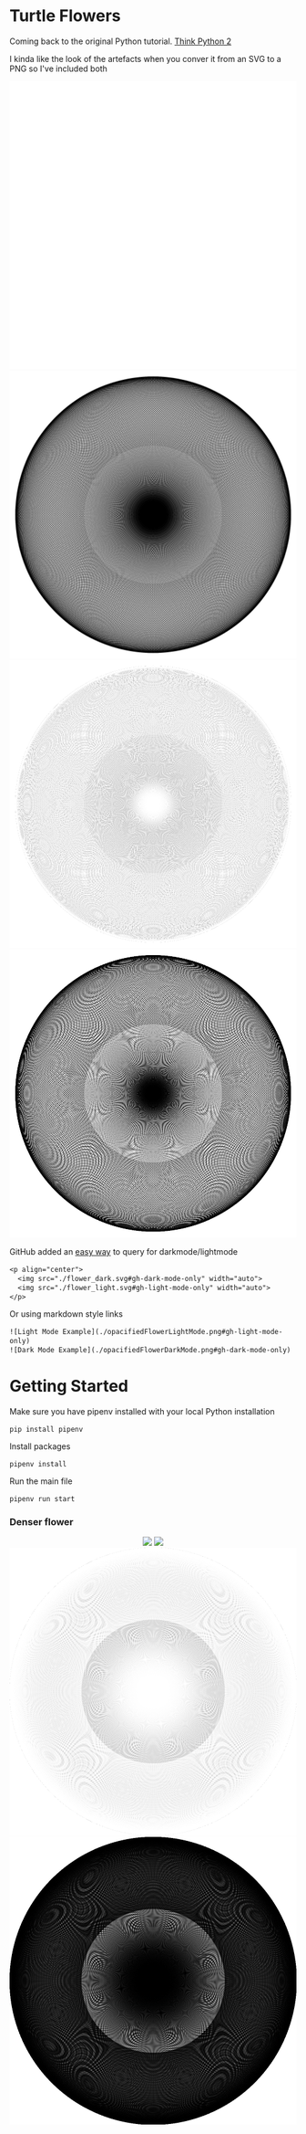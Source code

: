 # Turtle Flowers

Coming back to the original Python tutorial. [Think Python 2](https://greenteapress.com/thinkpython2/thinkpython2.pdf)

I kinda like the look of the artefacts when you conver it from an SVG to a PNG so I've included both

<p align="center">
  <img src="./flowerDarkMode.svg#gh-dark-mode-only" width="auto">
  <img src="./flowerLightMode.svg#gh-light-mode-only" width="auto">
  <img src="./opacifiedFlowerDarkMode.png#gh-dark-mode-only" width="auto">
  <img src="./opacifiedFlowerLightMode.png#gh-light-mode-only" width="auto">
</p>

GitHub added an [easy way](https://github.blog/changelog/2021-11-24-specify-theme-context-for-images-in-markdown/) to query for darkmode/lightmode
```
<p align="center">
  <img src="./flower_dark.svg#gh-dark-mode-only" width="auto">
  <img src="./flower_light.svg#gh-light-mode-only" width="auto">
</p>
```

Or using markdown style links
```
![Light Mode Example](./opacifiedFlowerLightMode.png#gh-light-mode-only)
![Dark Mode Example](./opacifiedFlowerDarkMode.png#gh-dark-mode-only)
```

# Getting Started

Make sure you have pipenv installed with your local Python installation
```
pip install pipenv
```

Install packages
```
pipenv install
```

Run the main file
```
pipenv run start
```

### Denser flower

<p align="center">
  <img src="./denseFlowerDarkMode.svg#gh-dark-mode-only" width="auto">
  <img src="./denseFlowerLightMode.svg#gh-light-mode-only" width="auto">
  <img src="./opacifiedDenseFlowerDarkMode.png#gh-dark-mode-only" width="auto">
  <img src="./opacifiedDenseFlowerLightMode.png#gh-light-mode-only" width="auto">
</p>